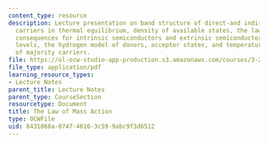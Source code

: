 ```yaml
---
content_type: resource
description: Lecture presentation on band structure of direct-and indirect-gap semiconductors,
  carriers in thermal equilibrium, density of available states, the law of mass action,
  consequences for intrinsic semiconductors and extrinsic semiconductors, impurity
  levels, the hydrogen model of donors, acceptor states, and temperature dependence
  of majority carriers.
file: https://ol-ocw-studio-app-production.s3.amazonaws.com/courses/3-23-electrical-optical-and-magnetic-properties-of-materials-fall-2007/8431866a074746163c599abc9f3d6512_lec13.pdf
file_type: application/pdf
learning_resource_types:
- Lecture Notes
parent_title: Lecture Notes
parent_type: CourseSection
resourcetype: Document
title: The Law of Mass Action
type: OCWFile
uid: 8431866a-0747-4616-3c59-9abc9f3d6512
---
```

